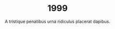 ---
published: true
layout: post
title: 1999
abbr: 99
timeline: true
subtitle: "A tristique penatibus urna ridiculus placerat dapibus."
video: "http://player.vimeo.com/video/63683408"
statistics:
- stat: 24%
  desc: One Proin phasellus nim placerat elit.	
- stat: 87%
  desc: Facilisis et integer, adipiscing in adipiscing lundium.
- stat: 46%
  desc: Proin phasellus nim placerat elit.
global:
- item: Two Proin phasellus nim placerat elit.
- item: Facilisis et integer, adipiscing in adipiscing lundium.
- item: Proin phasellus nim placerat elit.
national:
- item: Three Proin phasellus nim placerat elit.
- item: Facilisis et integer, adipiscing in adipiscing lundium.
- item: Proin phasellus nim placerat elit.
year:
- item: Four Proin phasellus nim placerat elit.
- item: Facilisis et integer, adipiscing in adipiscing lundium.
- item: Proin phasellus nim placerat elit.
local:
- item: Five Proin phasellus nim placerat elit.
- item: Facilisis et integer, adipiscing in adipiscing lundium.
- item: Proin phasellus nim placerat elit.
---